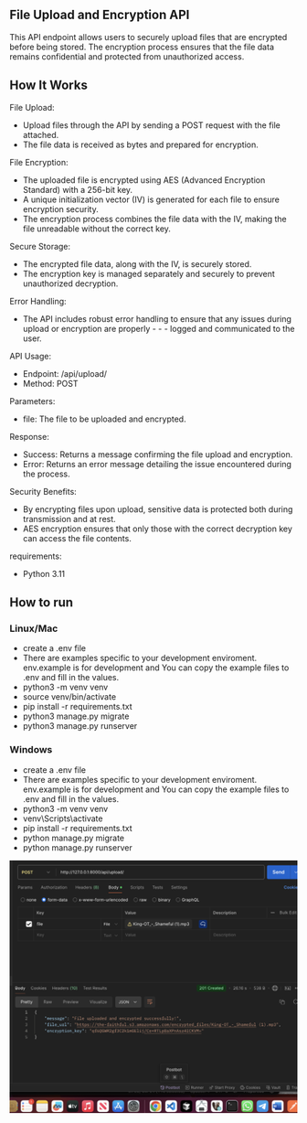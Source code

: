##  File Upload and Encryption API

This API endpoint allows users to securely upload files that are encrypted before being stored. The encryption process ensures that the file data remains confidential and protected from unauthorized access.

## How It Works

File Upload:

- Upload files through the API by sending a POST request with the file attached.
- The file data is received as bytes and prepared for encryption.

File Encryption:

- The uploaded file is encrypted using AES (Advanced Encryption Standard) with a 256-bit key.
- A unique initialization vector (IV) is generated for each file to ensure encryption security.
- The encryption process combines the file data with the IV, making the file unreadable without the correct key.

Secure Storage:

- The encrypted file data, along with the IV, is securely stored.
- The encryption key is managed separately and securely to prevent unauthorized decryption.

Error Handling:

- The API includes robust error handling to ensure that any issues during upload or encryption are properly - - - logged and communicated to the user.

API Usage:

- Endpoint: /api/upload/
- Method: POST

Parameters:

- file: The file to be uploaded and encrypted.

Response:

- Success: Returns a message confirming the file upload and encryption.
- Error: Returns an error message detailing the issue encountered during the process.

Security Benefits:

- By encrypting files upon upload, sensitive data is protected both during transmission and at rest.
- AES encryption ensures that only those with the correct decryption key can access the file contents.

requirements:

- Python 3.11

## How to run



### Linux/Mac

- create a .env file
- There are examples specific to your development enviroment. env.example is for development and You can copy the example files to .env and fill in the values.
- python3 -m venv venv
- source venv/bin/activate
- pip install -r requirements.txt
- python3 manage.py migrate
- python3 manage.py runserver

### Windows

- create a .env file
- There are examples specific to your development enviroment. env.example is for development and You can copy the example files to .env and fill in the values.
- python3 -m venv venv
- venv\Scripts\activate
- pip install -r requirements.txt
- python manage.py migrate
- python manage.py runserver


![alt text](image.png)